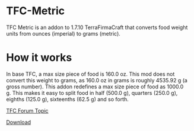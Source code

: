 # TFC-Metric
TFC Metric is an addon to 1.7.10 TerraFirmaCraft that converts food weight units from ounces (imperial) to grams (metric).

# How it works
In base TFC, a max size piece of food is 160.0 oz. This mod does not convert this weight to grams, as 160.0 oz in grams is roughly 4535.92 g (a gross number). This addon redefines a max size piece of food as 1000.0 g. This makes it easy to split food in half (500.0 g), quarters (250.0 g), eighths (125.0 g), sixteenths (62.5 g) and so forth.

[TFC Forum Topic](https://terrafirmacraft.com/f/topic/10874-tfc-07930-tfc-metric-addon/#comment-128992)

[Download](https://www.curseforge.com/minecraft/mc-mods/tfc-metric/settings/description)
